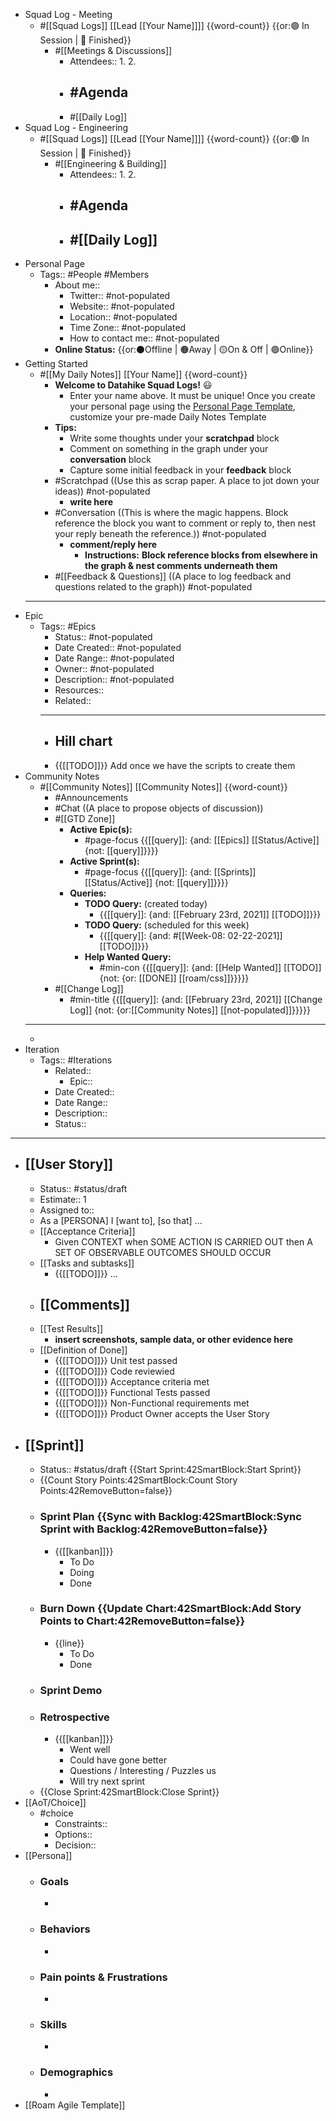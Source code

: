- Squad Log - Meeting
    - #[[Squad Logs]] [[Lead [[Your Name]]]] {{word-count}} {{or:🟢 In Session | 🏁 Finished}}
        - #[[Meetings & Discussions]]
            - Attendees::
                1. 
                2. 
            - #Agenda
                - 
            - #[[Daily Log]]
- Squad Log - Engineering
    - #[[Squad Logs]] [[Lead [[Your Name]]]] {{word-count}} {{or:🟢 In Session | 🏁 Finished}}
        - #[[Engineering & Building]]
            - Attendees::
                1. 
                2. 
            - #Agenda
                - 
            - #[[Daily Log]]
                - 
- Personal Page
    - Tags:: #People #Members
        - About me::
            - Twitter:: #not-populated
            - Website:: #not-populated
            - Location:: #not-populated
            - Time Zone:: #not-populated
            - How to contact me:: #not-populated
        - **Online Status:**  {{or:⚫️Offline | 🟠Away | 🟡On & Off | 🟢Online}}
- Getting Started
    - #[[My Daily Notes]] [[Your Name]] {{word-count}}
        - **Welcome to Datahike Squad Logs!** 😃
            - Enter your name above. It must be unique! Once you create your personal page using the [Personal Page Template](((8FcRP6avm))), customize your pre-made Daily Notes Template
        - **Tips:**
            - Write some thoughts under your **scratchpad** block
            - Comment on something in the graph under your **conversation** block
            - Capture some initial feedback in your **feedback** block
        - #Scratchpad ((Use this as scrap paper. A place to jot down your ideas)) #not-populated
            - __write here__
        - #Conversation ((This is where the magic happens. Block reference the block you want to comment or reply to, then nest your reply beneath the reference.)) #not-populated
            - __comment/reply here__
                - **Instructions:** __Block reference blocks from elsewhere in the graph & nest comments underneath them__
        - #[[Feedback & Questions]] ((A place to log feedback and questions related to the graph)) #not-populated
    - ---
- Epic
    - Tags:: #Epics
        - Status:: #not-populated 
        - Date Created:: #not-populated
        - Date Range:: #not-populated
        - Owner:: #not-populated
        - Description:: #not-populated
        - Resources::
        - Related::
        - ---
        - ## Hill chart
        - {{[[TODO]]}} Add once we have the scripts to create them
- Community Notes
    - #[[Community Notes]] [[Community Notes]] {{word-count}}
        - #Announcements
        - #Chat ((A place to propose objects of discussion))
        - #[[GTD Zone]]
            - **Active Epic(s):**
                - #page-focus {{[[query]]: {and: [[Epics]] [[Status/Active]] {not: [[query]]}}}}
            - **Active Sprint(s):**
                - #page-focus {{[[query]]: {and: [[Sprints]] [[Status/Active]] {not: [[query]]}}}}
            - **Queries:**
                - **TODO Query:** (created today)
                    - {{[[query]]: {and: [[February 23rd, 2021]] [[TODO]]}}}
                - **TODO Query:** (scheduled for this week)
                    - {{[[query]]: {and: #[[Week-08: 02-22-2021]] [[TODO]]}}}
                - **Help Wanted Query:**
                    - #min-con {{[[query]]: {and: [[Help Wanted]] [[TODO]] {not: {or: [[DONE]] [[roam/css]]}}}}}
        - #[[Change Log]]
            - #min-title {{[[query]]: {and: [[February 23rd, 2021]] [[Change Log]] {not: {or:[[Community Notes]] [[not-populated]]}}}}}
    - ---
    - 
- Iteration
    - Tags:: #Iterations
        - Related::
            - Epic::
        - Date Created::
        - Date Range::
        - Description::
        - Status:: 
- ---
- [[User Story]]
    - 
    - Status:: #status/draft
    - Estimate:: 1
    - Assigned to::
    - As a [PERSONA] I [want to], [so that] ...
    - [[Acceptance Criteria]]
        - Given CONTEXT when SOME ACTION IS CARRIED OUT then A SET OF OBSERVABLE OUTCOMES SHOULD OCCUR
    - [[Tasks and subtasks]]
        - {{[[TODO]]}} ...
    - [[Comments]]
        - 
    - [[Test Results]]
        - __insert screenshots, sample data, or other evidence here__
    - [[Definition of Done]]
        - {{[[TODO]]}} Unit test passed
        - {{[[TODO]]}} Code reviewied
        - {{[[TODO]]}} Acceptance criteria met
        - {{[[TODO]]}} Functional Tests passed
        - {{[[TODO]]}} Non-Functional requirements met
        - {{[[TODO]]}} Product Owner accepts the User Story
- [[Sprint]]
    - 
    - Status:: #status/draft {{Start Sprint:42SmartBlock:Start Sprint}}
    - {{Count Story Points:42SmartBlock:Count Story Points:42RemoveButton=false}}
    - ### Sprint Plan {{Sync with Backlog:42SmartBlock:Sync Sprint with Backlog:42RemoveButton=false}}
        - {{[[kanban]]}}
            - To Do
            - Doing
            - Done
    - ### Burn Down {{Update Chart:42SmartBlock:Add Story Points to Chart:42RemoveButton=false}}
        - {{line}}
            - To Do
            - Done
    - ### Sprint Demo
    - ### Retrospective
        - {{[[kanban]]}}
            - Went well
            - Could have gone better
            - Questions / Interesting / Puzzles us
            - Will try next sprint
    - {{Close Sprint:42SmartBlock:Close Sprint}}
- [[AoT/Choice]]
    - #choice 
        - Constraints::
        - Options::
        - Decision::
- [[Persona]]
    - ### Goals
        -  
    - ### Behaviors
        -  
    - ### Pain points & Frustrations
        -  
    - ### Skills
        -  
    - ### Demographics
        -  
- [[Roam Agile Template]]
